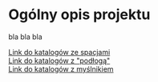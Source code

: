 # Ogólny opis projektu
bla bla bla  

[Link do katalogów ze spacjami](01%20Analiza%20specyfikacji/Niescisłosci_pol87.pdf)  
[Link do katalogów z "podłogą"](01_Analiza_specyfikacji/pl.txt)  
[Link do katalogów z myślnikiem](01-Analiza-specyfikacji/pl.txt)  
